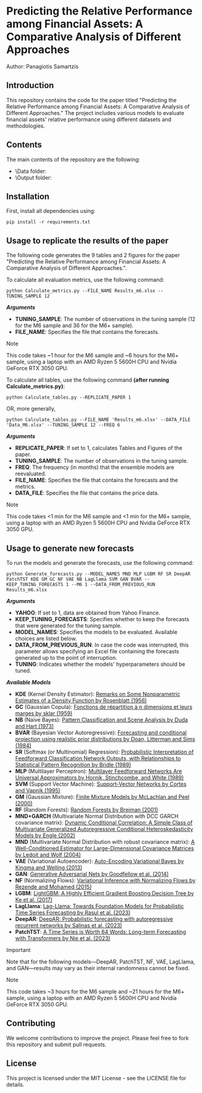# Predicting the Relative Performance among Financial Assets: A Comparative Analysis of Different Approaches 

Author: Panagiotis Samartzis

## Introduction
This repository contains the code for the paper titled "Predicting the Relative Performance among Financial Assets: A Comparative Analysis of Different Approaches." The project includes various models to evaluate financial assets' relative performance using different datasets and methodologies.

## Contents
The main contents of the repository are the following:
- \Data folder:
- \Output folder:


## Installation
First, install all dependencies using:

```
pip install -r requirements.txt
```

## Usage to replicate the results of the paper
The following code generates the 9 tables and 2 figures for the paper "Predicting the Relative Performance among Financial Assets: A Comparative Analysis of Different Approaches.". 

To calculate all evaluation metrics, use the following command:

```
python Calculate_metrics.py --FILE_NAME Results_m6.xlsx --TUNING_SAMPLE 12
```

***Arguments***

- **TUNING_SAMPLE**: The number of observations in the tuning sample (12 for the M6 sample and 36 for the M6+ sample).
- **FILE_NAME**: Specifies the file that contains the forecasts.

> [!NOTE]
> This code takes ~1 hour for the M6 sample and ~6 hours for the M6+ sample, using a laptop with an AMD Ryzen 5 5600H CPU and Nvidia GeForce RTX 3050 GPU.


To calculate all tables, use the following command **(after running Calculate_metrics.py)**:

```
python Calculate_tables.py --REPLICATE_PAPER 1
```
OR, more generally,
```
python Calculate_tables.py --FILE_NAME 'Results_m6.xlsx' --DATA_FILE 'Data_M6.xlsx' --TUNING_SAMPLE 12 --FREQ 6
```

***Arguments***

- **REPLICATE_PAPER**: If set to 1, calculates Tables and Figures of the paper.
- **TUNING_SAMPLE**: The number of observations in the tuning sample.
- **FREQ**: The frequency (in months) that the ensemble models are reevaluated.
- **FILE_NAME**: Specifies the file that contains the forecasts and the metrics.
- **DATA_FILE**: Specifies the file that contains the price data.

> [!NOTE]
> This code takes <1 min for the M6 sample and <1 min for the M6+ sample, using a laptop with an AMD Ryzen 5 5600H CPU and Nvidia GeForce RTX 3050 GPU.

## Usage to generate new forecasts
To run the models and generate the forecasts, use the following command:

```
python Generate_forecasts.py --MODEL_NAMES MND MLP LGBM RF SR DeepAR PatchTST KDE GM GC NF VAE NB LagLlama SVM GAN BVAR --KEEP_TUNING_FORECASTS 1 --M6 1 --DATA_FROM_PREVIOUS_RUN Results_m6.xlsx
```

***Arguments***

- **YAHOO**: If set to 1, data are obtained from Yahoo Finance.
- **KEEP_TUNING_FORECASTS**: Specifies whether to keep the forecasts that were generated for the tuning sample.
- **MODEL_NAMES**: Specifies the models to be evaluated. Available choices are listed below.
- **DATA_FROM_PREVIOUS_RUN**: In case the code was interrupted, this parameter allows specifying an Excel file containing the forecasts generated up to the point of interruption.
- **TUNING**: Indicates whether the models' hyperparameters should be tuned.
  
***Available Models***

- **KDE** (Kernel Density Estimator): [Remarks on Some Nonparametric Estimates of a Density Function by Rosenblatt (1956)](https://www.jstor.org/stable/2237390)
- **GC** (Gaussian Copula): [Fonctions de répartition à n dimensions et leurs marges by sklar (1959)](https://hal.science/hal-04094463/document)
- **NB** (Naive Bayes): [Pattern Classification and Scene Analysis by Duda and Hart (1973)](https://www.semanticscholar.org/paper/Pattern-classification-and-scene-analysis-Duda-Hart/b07ce649d6f6eb636872527104b0209d3edc8188)
- **BVAR** (Bayesian Vector Autoregressive): [Forecasting and conditional projection using realistic prior distributions by Doan, Litterman and Sims (1984)](https://papers.ssrn.com/sol3/papers.cfm?abstract_id=305579)
- **SR** (Softmax (or Multinomial) Regression): [Probabilistic Interpretation of Feedforward Classification Network Outputs, with Relationships to Statistical Pattern Recognition by Bridle (1989)](https://link.springer.com/chapter/10.1007/978-3-642-76153-9_28)
- **MLP** (Multilayer Perceptron): [Multilayer Feedforward Networks Are Universal Approximators by Hornik, Stinchcombe, and White (1989)](https://www.nature.com/articles/323533a0)
- **SVM** (Support Vector Machine): [Support-Vector Networks by Cortes and Vapnik (1995)](https://link.springer.com/article/10.1007/BF00994018)
- **GM** (Gaussian Mixture): [Finite Mixture Models by McLachlan and Peel (2000)](https://www.wiley.com/en-us/Finite+Mixture+Models-p-9780471006268)
- **RF** (Random Forests): [Random Forests by Breiman (2001)](https://link.springer.com/article/10.1023/A:1010933404324)
- **MND+GARCH** (Multivariate Normal Distribution with DCC GARCH covariance matrix): [Dynamic Conditional Correlation: A Simple Class of Multivariate Generalized Autoregressive Conditional Heteroskedasticity Models by Engle (2002)](https://papers.ssrn.com/sol3/papers.cfm?abstract_id=236998)
- **MND** (Multivariate Normal Distribution with robust covariance matrix): [A Well-Conditioned Estimator for Large-Dimensional Covariance Matrices by Ledoit and Wolf (2004)](https://www.sciencedirect.com/science/article/pii/S0047259X03000964)
- **VAE** (Variational Autoencoder): [Auto-Encoding Variational Bayes by Kingma and Welling (2013)](https://arxiv.org/abs/1312.6114)
- **GAN**: [Generative Adversarial Nets by Goodfellow et al. (2014)](https://arxiv.org/abs/1406.2661)
- **NF** (Normalizing Flows): [Variational Inference with Normalizing Flows by Rezende and Mohamed (2015)](https://arxiv.org/abs/1505.05770)
- **LGBM**: [LightGBM: A Highly Efficient Gradient Boosting Decision Tree by Ke et al. (2017)](https://proceedings.neurips.cc/paper_files/paper/2017/file/6449f44a102fde848669bdd9eb6b76fa-Paper.pdf)
- **LagLlama**: [Lag-Llama: Towards Foundation Models for Probabilistic Time Series Forecasting by Rasul et al. (2023)](https://arxiv.org/abs/2310.08278)
- **DeepAR**: [DeepAR: Probabilistic forecasting with autoregressive recurrent networks by Salinas et al. (2023)](https://arxiv.org/abs/1704.04110)
- **PatchTST**: [A Time Series is Worth 64 Words: Long-term Forecasting with Transformers by Nie et al. (2023)](https://arxiv.org/abs/2211.14730)

> [!IMPORTANT]
> Note that for the following models—DeepAR, PatchTST, NF, VAE, LagLlama, and GAN—results may vary as their internal randomness cannot be fixed.

> [!NOTE]
> This code takes ~3 hours for the M6 sample and ~21 hours for the M6+ sample, using a laptop with an AMD Ryzen 5 5600H CPU and Nvidia GeForce RTX 3050 GPU.


## Contributing
We welcome contributions to improve the project. Please feel free to fork this repository and submit pull requests.

## License
This project is licensed under the MIT License - see the LICENSE file for details.

